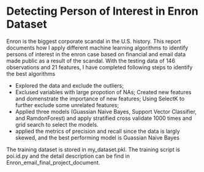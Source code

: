 # Detecting Person of Interest in Enron Dataset

Enron is the biggest corporate scandal in the U.S. history. This report documents how I apply different machine learning algorithms to identify persons of interest in the enron case based on financial and email data made public as a result of the scandal. With the testing data of 146 observations and 21 features, I have completed following steps to identify the best algorithms

- Explored the data and exclude the outliers;
- Exclused variables with large propotion of NAs; Created new features and domenstrate the importance of new features;  Using SelectK to further exclude some unrelated features;
- Applied three models (Guassian Naive Bayes, Support Vector Classifier, and RamdonForest) and apply stratified cross validate 1000 times and grid search to select the models.
- applied the metrics of precision and recall since the data is largly skewed, and the best performing model is Guassian Naive Bayes

The training dataset is stored in my_dataset.pkl. The training script is poi.id.py and the detail description can be find in Enron_email_final_project_document.
